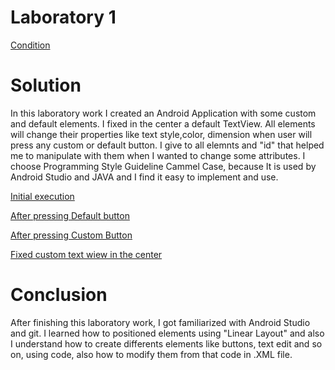 # Laboratory 1

[Condition](https://github.com/TUM-FAF/WP/tree/master/lab%231)

# Solution
In this laboratory work I created an Android Application with some custom and default elements.
I fixed in the center a default TextView.
All elements will change their properties like text style,color, dimension when user will press any custom or default button.
I give to all elemnts and "id" that helped me to manipulate with them when I wanted to change some attributes.
I choose Programming Style Guideline Cammel Case, because It is used by Android Studio and JAVA and I find it easy to implement and use.

[Initial execution](screens/1.png "Screen 1")

[After pressing Default button](screens/2.png "Screen 2")

[After pressing Custom Button ](screens/3.png "Screen 3")

[Fixed custom text wiew in the center ](screens/4.png "Screen 3")




# Conclusion
After finishing this laboratory work, I got familiarized with Android Studio and git. I learned how to positioned elements using "Linear Layout" and also I understand how to create differents elements like buttons, text edit and so on, using code, also how to modify them from that code in .XML file.
